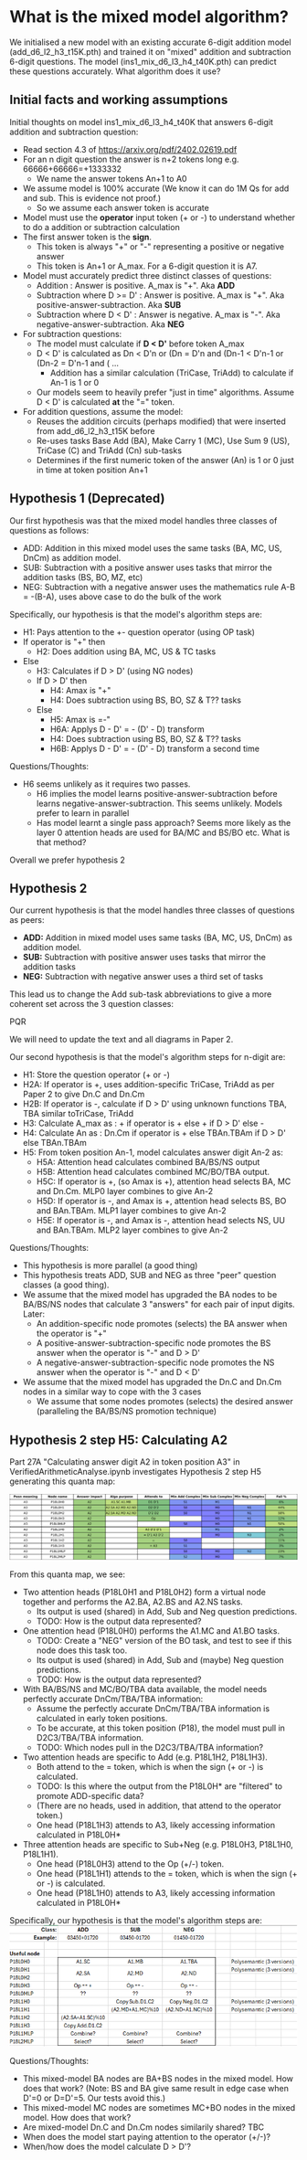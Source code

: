 # What is the mixed model algorithm?
We initialised a new model with an existing accurate 6-digit addition model (add_d6_l2_h3_t15K.pth) and trained it on "mixed" addition and subtraction 6-digit questions. The model (ins1_mix_d6_l3_h4_t40K.pth) can predict these questions accurately. What algorithm does it use?

## Initial facts and working assumptions
Initial thoughts on model ins1_mix_d6_l3_h4_t40K that answers 6-digit addition and subtraction question:
- Read section 4.3 of https://arxiv.org/pdf/2402.02619.pdf
- For an n digit question the answer is n+2 tokens long e.g. 66666+66666=+1333332
  - We name the answer tokens An+1 to A0 
- We assume model is 100% accurate (We know it can do 1M Qs for add and sub. This is evidence not proof.)
  - So we assume each answer token is accurate    
- Model must use the **operator** input token (+ or -) to understand whether to do a addition or subtraction calculation
- The first answer token is the **sign**.
  - This token is always "+" or "-" representing a positive or negative answer
  - This token is An+1 or A_max. For a 6-digit question it is A7. 
- Model must accurately predict three distinct classes of questions:
  - Addition : Answer is positive. A_max is "+". Aka **ADD**
  - Subtraction where D >= D' : Answer is positive. A_max is "+". Aka positive-answer-subtraction. Aka **SUB** 
  - Subtraction where D < D' : Answer is negative. A_max is "-". Aka negative-answer-subtraction. Aka **NEG**
- For subtraction questions:
  - The model must calculate if **D < D'** before token A_max
  - D < D' is calculated as Dn < D'n or (Dn = D'n and (Dn-1 < D'n-1 or (Dn-2 = D'n-1 and ( ...
    - Addition has a similar calculation (TriCase, TriAdd) to calculate if An-1 is 1 or 0 
  - Our models seem to heavily prefer "just in time" algorithms. Assume D < D' is calculated **at** the "=" token.   
- For addition questions, assume the model:
  - Reuses the addition circuits (perhaps modified) that were inserted from add_d6_l2_h3_t15K before
  - Re-uses tasks Base Add (BA), Make Carry 1 (MC), Use Sum 9 (US), TriCase (C) and TriAdd (Cn) sub-tasks
  - Determines if the first numeric token of the answer (An) is 1 or 0 just in time at token position An+1

## Hypothesis 1 (Deprecated)
Our first hypothesis was that the mixed model handles three classes of questions as follows:
- ADD: Addition in this mixed model uses the same tasks (BA, MC, US, DnCm) as addition model.
- SUB: Subtraction with a positive answer uses tasks that mirror the addition tasks (BS, BO, MZ, etc)
- NEG: Subtraction with a negative answer uses the mathematics rule A-B = -(B-A), uses above case to do the bulk of the work 

Specifically, our hypothesis is that the model's algorithm steps are:
- H1: Pays attention to the +- question operator (using OP task)
- If operator is "+" then
  - H2: Does addition using BA, MC, US & TC tasks
- Else
  - H3: Calculates if D > D' (using NG nodes)
  - If D > D' then
    - H4: Amax is "+"
    - H4: Does subtraction using BS, BO, SZ & T?? tasks
  - Else
    - H5: Amax is =-"
    - H6A: Applys D - D' = - (D' - D) transform
    - H4: Does subtraction using BS, BO, SZ & T?? tasks
    - H6B: Applys D - D' = - (D' - D) transform a second time

Questions/Thoughts:
- H6 seems unlikely as it requires two passes.
  - H6 implies the model learns positive-answer-subtraction before learns negative-answer-subtraction. This seems unlikely. Models prefer to learn in parallel
  - Has model learnt a single pass approach? Seems more likely as the layer 0 attention heads are used for BA/MC and BS/BO etc. What is that method?

Overall we prefer hypothesis 2    

## Hypothesis 2
Our current hypothesis is that the model handles three classes of questions as peers:
- **ADD:** Addition in mixed model uses same tasks (BA, MC, US, DnCm) as addition model.
- **SUB:** Subtraction with positive answer uses tasks that mirror the addition tasks 
- **NEG:** Subtraction with negative answer uses a third set of tasks 

This lead us to change the Add sub-task abbreviations to give a more coherent set across the 3 question classes:

PQR 

We will need to update the text and all diagrams in Paper 2.



Our second hypothesis is that the model's algorithm steps for n-digit are:
- H1: Store the question operator (+ or -)
- H2A: If operator is +, uses addition-specific TriCase, TriAdd as per Paper 2 to give Dn.C and Dn.Cm
- H2B: If operator is -, calculate if D > D' using unknown functions TBA, TBA similar toTriCase, TriAdd
- H3: Calculate A_max as : + if operator is + else + if D > D' else -
- H4: Calculate An as : Dn.Cm if operator is + else TBAn.TBAm if D > D' else TBAn.TBAm
- H5: From token position An-1, model calculates answer digit An-2 as:
  - H5A: Attention head calculates combined BA/BS/NS output
  - H5B: Attention head calculates combined MC/BO/TBA output.
  - H5C: If operator is +, (so Amax is +), attention head selects BA, MC and Dn.Cm. MLP0 layer combines to give An-2 
  - H5D: If operator is -, and Amax is +, attention head selects BS, BO and BAn.TBAm. MLP1 layer combines to give An-2
  - H5E: If operator is -, and Amax is -, attention head selects NS, UU and BAn.TBAm. MLP2 layer combines to give An-2
   
Questions/Thoughts:
- This hypothesis is more parallel (a good thing)
- This hypothesis treats ADD, SUB and NEG as three "peer" question classes (a good thing).
- We assume that the mixed model has upgraded the BA nodes to be BA/BS/NS nodes that calculate 3 "answers" for each pair of input digits. Later:
  - An addition-specific node promotes (selects) the BA answer when the operator is "+"
  - A positive-answer-subtraction-specific node promotes the BS answer when the operator is "-" and D > D'
  - A negative-answer-subtraction-specific node promotes the NS answer when the operator is "-" and D < D'
- We assume that the mixed model has upgraded the Dn.C and Dn.Cm nodes in a similar way to cope with the 3 cases
  - We assume that some nodes promotes (selects) the desired answer (paralleling the BA/BS/NS promotion technique)

## Hypothesis 2 step H5: Calculating A2
Part 27A "Calculating answer digit A2 in token position A3" in VerifiedArithmeticAnalyse.ipynb investigates Hypothesis 2 step H5 generating this quanta map:

![A2QuantaMap](./assets/ins1_mix_d6_l3_h4_t40K_s372001QuantaAtP18.svg?raw=true "A2 Quanta Map")

From this quanta map, we see:
- Two attention heads (P18L0H1 and P18L0H2) form a virtual node together and performs the A2.BA, A2.BS and A2.NS tasks.
  - Its output is used (shared) in Add, Sub and Neg question predictions.
  - TODO: How is the output data represented?   
- One attention head (P18L0H0) performs the A1.MC and A1.BO tasks.
  - TODO: Create a "NEG" version of the BO task, and test to see if this node does this task too. 
  - Its output is used (shared) in Add, Sub and (maybe) Neg question predictions.
  - TODO: How is the output data represented?
- With BA/BS/NS and MC/BO/TBA data available, the model needs perfectly accurate DnCm/TBA/TBA information:
  - Assume the perfectly accurate DnCm/TBA/TBA information is calculated in early token positions.    
  - To be accurate, at this token position (P18), the model must pull in D2C3/TBA/TBA information.
  - TODO: Which nodes pull in the D2C3/TBA/TBA information?    
- Two attention heads are specific to Add (e.g. P18L1H2, P18L1H3).
  - Both attend to the = token, which is when the sign (+ or -) is calculated.
  - TODO: Is this where the output from the P18L0H* are "filtered" to promote ADD-specific data?
  - (There are no heads, used in addition, that attend to the operator token.)
  - One head (P18L1H3) attends to A3, likely accessing information calculated in P18L0H*
- Three attention heads are specific to Sub+Neg (e.g. P18L0H3, P18L1H0, P18L1H1).
  - One head (P18L0H3) attend to the Op (+/-) token.
  - One head (P18L1H1) attends to the = token, which is when the sign (+ or -) is calculated.
  - One head (P18L1H0) attends to A3, likely accessing information calculated in P18L0H*

Specifically, our hypothesis is that the model's algorithm steps are:
![Hypo2_A2Calc](./assets/Hypothesis2_A2_Calc.png?raw=true "Hypothesis2 A2 Calc")


Questions/Thoughts:
- This mixed-model BA nodes are BA+BS nodes in the mixed model. How does that work? (Note: BS and BA give same result in edge case when D'=0 or D=D'=5. Our tests avoid this.)
- This mixed-model MC nodes are sometimes MC+BO nodes in the mixed model. How does that work?
- Are mixed-model Dn.C and Dn.Cm nodes similarily shared? TBC
- When does the model start paying attention to the operator (+/-)?
- When/how does the model calculate D > D'?
